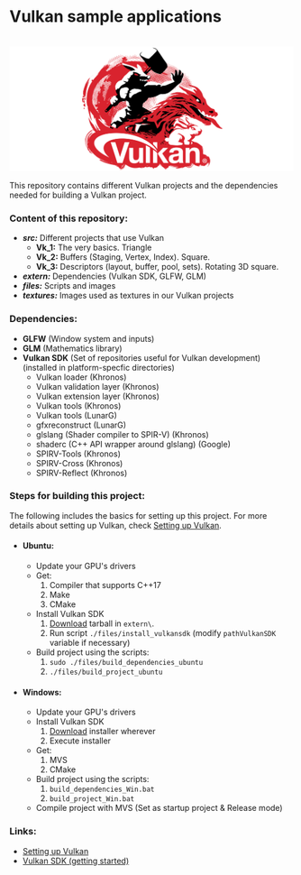 # Vulkan sample applications

<br>![Khronos Vulkan logo](https://raw.githubusercontent.com/AnselmoGPP/Vulkan_samples/master/files/Khronos-Vulkan-Logo_2.png)

This repository contains different Vulkan projects and the dependencies needed for building a Vulkan project.

<h3>Content of this repository:</h3>

- _**src:**_ Different projects that use Vulkan
  - **Vk_1:** The very basics. Triangle 
  - **Vk_2:** Buffers (Staging, Vertex, Index). Square. 
  - **Vk_3:** Descriptors (layout, buffer, pool, sets). Rotating 3D square. 
- _**extern:**_ Dependencies (Vulkan SDK, GLFW, GLM)
- _**files:**_ Scripts and images
- _**textures:**_ Images used as textures in our Vulkan projects

<h3>Dependencies:</h3>

- **GLFW** (Window system and inputs)
- **GLM** (Mathematics library)
- **Vulkan SDK** (Set of repositories useful for Vulkan development) (installed in platform-specfic directories)
  - Vulkan loader (Khronos)
  - Vulkan validation layer (Khronos)
  - Vulkan extension layer (Khronos)
  - Vulkan tools (Khronos)
  - Vulkan tools (LunarG)
  - gfxreconstruct (LunarG)
  - glslang (Shader compiler to SPIR-V) (Khronos)
  - shaderc (C++ API wrapper around glslang) (Google)
  - SPIRV-Tools (Khronos)
  - SPIRV-Cross (Khronos)
  - SPIRV-Reflect (Khronos)

<h3>Steps for building this project:</h3>

The following includes the basics for setting up this project. For more details about setting up Vulkan, check [Setting up Vulkan](https://sciencesoftcode.wordpress.com/2021/03/09/setting-up-vulkan/).

- <h4>Ubuntu:</h4>

  - Update your GPU's drivers
  - Get:
    1. Compiler that supports C++17
    2. Make
    3. CMake
  - Install Vulkan SDK
    1. [Download](https://vulkan.lunarg.com/sdk/home) tarball in `extern\`.
    2. Run script `./files/install_vulkansdk` (modify `pathVulkanSDK` variable if necessary)
  - Build project using the scripts:
    1. `sudo ./files/build_dependencies_ubuntu`
    2. `./files/build_project_ubuntu`

- <h4>Windows:</h4>

  - Update your GPU's drivers
  - Install Vulkan SDK
    1. [Download](https://vulkan.lunarg.com/sdk/home) installer wherever 
    2. Execute installer
  - Get:
    1. MVS
    2. CMake
  - Build project using the scripts:
    1. `build_dependencies_Win.bat`
    2. `build_project_Win.bat`
  - Compile project with MVS (Set as startup project & Release mode)

<h3>Links:</h3>

- [Setting up Vulkan](https://sciencesoftcode.wordpress.com/2021/03/09/setting-up-vulkan/)
- [Vulkan SDK (getting started)](https://vulkan.lunarg.com/doc/sdk/1.2.170.0/linux/getting_started.html)
